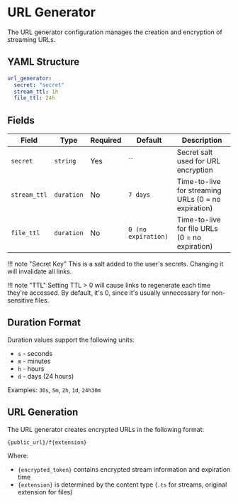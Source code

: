 # URL Generator

The URL generator configuration manages the creation and encryption of streaming URLs.

## YAML Structure

```yaml
url_generator:
  secret: "secret"
  stream_ttl: 1h
  file_ttl: 24h
```

## Fields

| Field        | Type       | Required | Default             | Description                                         |
|--------------|------------|----------|---------------------|-----------------------------------------------------|
| `secret`     | `string`   | Yes      | ``                  | Secret salt used for URL encryption                 |
| `stream_ttl` | `duration` | No       | `7 days`            | Time-to-live for streaming URLs (0 = no expiration) |
| `file_ttl`   | `duration` | No       | `0 (no expiration)` | Time-to-live for file URLs (0 = no expiration)      |

!!! note "Secret Key"
    This is a salt added to the user's secrets. Changing it will invalidate all links.

!!! note "TTL"
    Setting TTL > 0 will cause links to regenerate each time they're accessed. By default, it's 0, since it's usually
    unnecessary for non-sensitive files.

## Duration Format

Duration values support the following units:

- `s` - seconds
- `m` - minutes
- `h` - hours
- `d` - days (24 hours)

Examples: `30s`, `5m`, `2h`, `1d`, `24h30m`

## URL Generation

The URL generator creates encrypted URLs in the following format:

```
{public_url}/f{extension}
```

Where:

- `{encrypted_token}` contains encrypted stream information and expiration time
- `{extension}` is determined by the content type (`.ts` for streams, original extension for files)